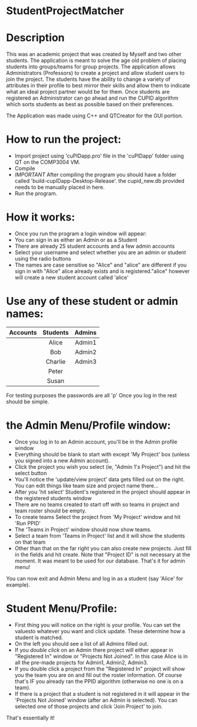 # StudentProjectMatcher

# Description
This was an academic project that was created by Myself and two other students. The application is meant to solve the age old problem of placing students into groups/teams for group projects. The application allows Administrators (Professors) to create a project and allow student users to join the project. The students have the ability to change a variety of attributes in their profile to best mirror their skills and allow them to indicate what an ideal project partner would be for them. Once students are registered an Administrator can go ahead and run the CUPID algorithm which sorts students as best as possible based on their preferences.

The Application was made using C++ and QTCreator for the GUI portion. 

# How to run the project:
 - Import project using 'cuPIDapp.pro' file in the 'cuPIDapp' folder using QT on the COMP3004 VM.
 - Compile
 - *IMPORTANT* After compiling the program you should have a folder called 'build-cupIDapp-Desktop-Release'. the cupid_new.db provided needs to be manually placed in here. 
 - Run the program.

# How it works:
  - Once you run the program a login window will appear:
  - You can sign in as either an Admin or as a Student
  - There are already 25 student accounts and a few admin accounts
  - Select your username and select whether you are an admin or student using the radio buttons
  - The names are case sensitive so "Alice" and "alice" are different if you sign in with "Alice" alice already exists and is registered."alice" however will create a new student account called 'alice' 

# Use any of these student or admin names:

| Accounts 	| Students |Admins |
| --------- |:--------:|------:|
|  | Alice | Admin1 |
|  | Bob | Admin2 |
|  | Charlie |	Admin3	|
|  | Peter |  |
|  | Susan |  |

For testing purposes the passwords are all 'p'
Once you log in the rest should be simple.
# the Admin Menu/Profile window:
- Once you log in to an Admin account, you'll be in the Admin profile window
- Everything should be blank to start with except 'My Project' box (unless  you signed into a new Admin account).
- Click the project you wish you select (ie, "Admin 1's Project") and hit the select button
- You'll notice the 'update/view project' data gets filled out on the right. You can edit things like team size and project name there... 
- After you 'hit select' Student's registered in the project should appear in  the registered students window
- There are no teams created to start off with so teams in project and team roster should be empty.
- To create teams Select the project from 'My Project' window and hit 'Run PPID'
- The 'Teams in Project' window should now show teams.
- Select a team from 'Teams in Project' list and it will show the students on that team
- Other than that on the far right you can also create new projects. Just fill in the fields  and hit create. Note that "Project ID" is not necessary at the moment. It was meant  to be used for our database.
That's it for admin menu!

You can now exit and Admin Menu and log in as a student (say 'Alice' for example).

# Student Menu/Profile:
- First thing you will notice on the right is your profile. You can set the valuesto whatever you want and click update. These determine how a student is matched.
- On the left you should see a list of all Admins filled out.
- If you *double click* on an Admin there project will either appear in "Registered In" window or "Projects Not Joined". In this case Alice is in all the pre-made projects for Admin1, Admin2, Admin3.
- If you double click a project from the "Registered In" project will show you the team you are on and fill out the roster information. Of course that's IF you already ran the PPID algorithm (otherwise no one is on a team).
- If there is a project that a student is not registered in it will appear in the 'Projects Not Joined' window (after an Admin is selected). You can selected one of those projects and click 'Join Project' to join. 

That's essentially it!
